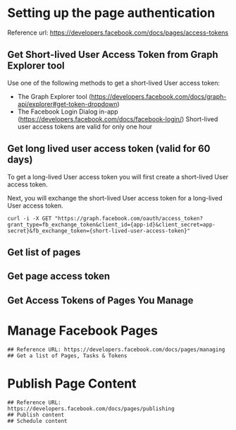 # Setting up the page authentication
Reference url: https://developers.facebook.com/docs/pages/access-tokens
## Get Short-lived User Access Token from Graph Explorer tool 
Use one of the following methods to get a short-lived User access token:
* The Graph Explorer tool (https://developers.facebook.com/docs/graph-api/explorer#get-token-dropdown)
* The Facebook Login Dialog in-app (https://developers.facebook.com/docs/facebook-login/)
Short-lived user access tokens are valid for only one hour
## Get long lived user access token (valid for 60 days)
To get a long-lived User access token you will first create a short-lived User access token.

Next, you will exchange the short-lived User access token for a long-lived User access token.

```curl -i -X GET "https://graph.facebook.com/oauth/access_token?grant_type=fb_exchange_token&client_id={app-id}&client_secret=app-secret}&fb_exchange_token={short-lived-user-access-token}"```
## Get list of pages
## Get page access token
## Get Access Tokens of Pages You Manage

# Manage Facebook Pages
    ## Reference URL: https://developers.facebook.com/docs/pages/managing
    ## Get a list of Pages, Tasks & Tokens
# Publish Page Content
    ## Reference URL: https://developers.facebook.com/docs/pages/publishing
    ## Publish content
    ## Schedule content